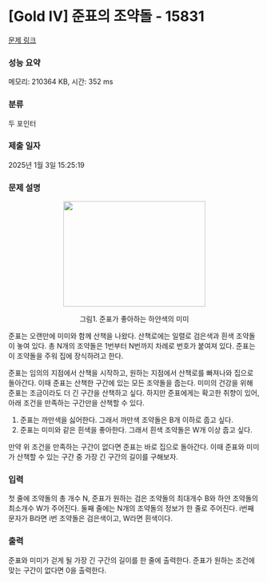 # [Gold IV] 준표의 조약돌 - 15831 

[문제 링크](https://www.acmicpc.net/problem/15831) 

### 성능 요약

메모리: 210364 KB, 시간: 352 ms

### 분류

두 포인터

### 제출 일자

2025년 1월 3일 15:25:19

### 문제 설명

<p style="text-align: center;"><img alt="" src="https://onlinejudgeimages.s3-ap-northeast-1.amazonaws.com/problem/15830/1.png" style="width: 284px; height: 211px;"></p>

<p style="text-align: center;">그림1. 준표가 좋아하는 하얀색의 미미</p>

<p>준표는 오랜만에 미미와 함께 산책을 나왔다. 산책로에는 일렬로 검은색과 흰색 조약돌이 놓여 있다. 총 N개의 조약돌은 1번부터 N번까지 차례로 번호가 붙여져 있다. 준표는 이 조약돌을 주워 집에 장식하려고 한다.</p>

<p>준표는 임의의 지점에서 산책을 시작하고, 원하는 지점에서 산책로를 빠져나와 집으로 돌아간다. 이때 준표는 산책한 구간에 있는 모든 조약돌을 줍는다. 미미의 건강을 위해 준표는 조금이라도 더 긴 구간을 산책하고 싶다. 하지만 준표에게는 확고한 취향이 있어, 아래 조건을 만족하는 구간만을 산책할 수 있다.</p>

<ol>
	<li>준표는 까만색을 싫어한다. 그래서 까만색 조약돌은 B개 이하로 줍고 싶다.</li>
	<li>준표는 미미와 같은 흰색을 좋아한다. 그래서 흰색 조약돌은 W개 이상 줍고 싶다.</li>
</ol>

<p>만약 위 조건을 만족하는 구간이 없다면 준표는 바로 집으로 돌아간다. 이때 준표와 미미가 산책할 수 있는 구간 중 가장 긴 구간의 길이를 구해보자.</p>

### 입력 

 <p>첫 줄에 조약돌의 총 개수 N, 준표가 원하는 검은 조약돌의 최대개수 B와 하얀 조약돌의 최소개수 W가 주어진다. 둘째 줄에는 N개의 조약돌의 정보가 한 줄로 주어진다. i번째 문자가 B라면 i번 조약돌은 검은색이고, W라면 흰색이다.</p>

### 출력 

 <p>준표와 미미가 걷게 될 가장 긴 구간의 길이를 한 줄에 출력한다. 준표가 원하는 조건에 맞는 구간이 없다면 0을 출력한다.</p>

